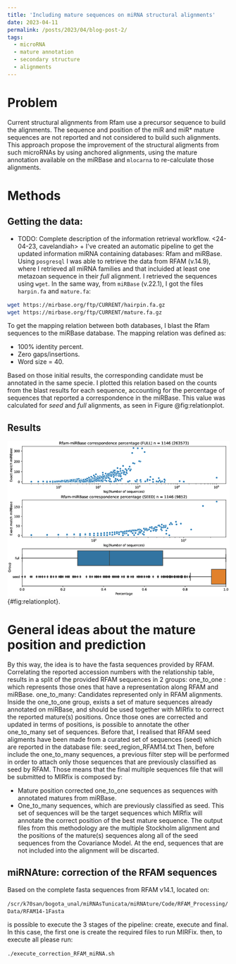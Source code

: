 ```yaml
---
title: 'Including mature sequences on miRNA structural alignments'
date: 2023-04-11
permalink: /posts/2023/04/blog-post-2/
tags:
  - microRNA
  - mature annotation
  - secondary structure
  - alignments
---
```


Problem
====

Current structural alignments from Rfam use a precursor sequence to build the alignments. The sequence and position of the miR and miR* mature sequences are not reported and not considered to build such alignments.  This approach propose the improvement of the structural aligments from such microRNAs by using anchored alignments, using the mature annotation available on the miRBase and `mlocarna` to re-calculate those alignments.

Methods
====

Getting the data:
----
+ TODO: Complete description of the information retrieval workflow.  <24-04-23, cavelandiah> +
I've created an automatic pipeline to get the updated information miRNA containing databases: Rfam and miRBase. Using `posgresql` I was able to retrieve the data from RFAM (v.14.9), where I retrieved all miRNA families and that incluided at least one metazoan sequence in their _full_ alignment. I retrieved the sequences using `wget`. In the same way, from `miRBase` (v.22.1), I got the files `harpin.fa` and `mature.fa`:

```bash
wget https://mirbase.org/ftp/CURRENT/hairpin.fa.gz
wget https://mirbase.org/ftp/CURRENT/mature.fa.gz
```

To get the mapping relation between both databases, I blast the Rfam sequences
to the miRBase database. The mapping relation was defined as:

- 100% identity percent.
- Zero gaps/insertions.
- Word size = 40.

Based on those initial results, the corresponding candidate must be annotated in
the same specie. I plotted this relation based on the counts from the blast
results for each sequence, accounting for the percentage of sequences that
reported a correspondence in the miRBase. This value was calculated for _seed_
and _full_ alignments, as seen in Figure @fig:relationplot.

Results
----
![Correspondence between Rfam and miRBase sequences.](/images/correspondence_databases_match_species.png){#fig:relationplot}.

General ideas about the mature position and prediction
======
By this way, the idea is to have the fasta sequences provided by RFAM. Correlating
the reported accession numbers with the relationship table, results in a split of the
provided RFAM sequences in 2 groups:
one_to_one : which represents those ones that have a representation along RFAM and miRBase.
one_to_many: Candidates represented only in RFAM alignments.
Inside the one_to_one group, exists a set of mature sequences already annotated on miRBase,
and should be used together with MIRfix to correct the reported mature(s) positions.
Once those ones are corrected and updated in terms of positions, is possible to annotate 
the other one_to_many set of sequences. Before that, I realised that RFAM seed aligments have
been made from a curated set of sequences (seed) which are reported in the database file:
seed_region_RFAM14.txt
Then, before include the one_to_many sequences, a previous filter step will be performed in
order to attach only those sequences that are previously classified as seed by RFAM.
Those means that the final multiple sequences file that will be submitted to MIRfix is composed
by:
- Mature position corrected one_to_one sequences as sequences with annotated matures from miRBase.
- One_to_many sequences, which are previously classified as seed. This set of sequences will be
the target sequences which MIRfix will annotate the correct position of the best mature sequence. 
The output files from this methodology are the multiple Stockholm alignment and the positions 
of the mature(s) sequences along all of the seed sequences from the Covariance Model. At the end,
sequences that are not included into the alignment will be discarted. 


miRNAture: correction of the RFAM sequences
-----
Based on the complete fasta sequences from RFAM v14.1, located on: 

`/scr/k70san/bogota_unal/miRNAsTunicata/miRNAture/Code/RFAM_Processing/Data/RFAM14-1Fasta`

is possible to execute the 3 stages of the pipeline: create, execute and final.
In this case, the first one is create the required files to run MIRFix.
then, to execute all please run:

`./execute_correction_RFAM_miRNA.sh`
